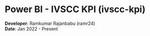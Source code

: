 # Power BI - IVSCC KPI (ivscc-kpi)

**Developer**: Ramkumar Rajanbabu (ramr24)    
**Date**: Jan 2022 - Present
